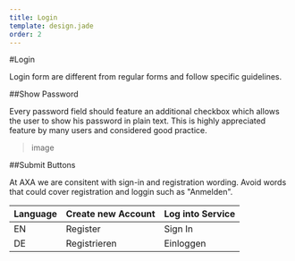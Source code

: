 ```yaml
---
title: Login
template: design.jade
order: 2
---
```


#Login

Login form are different from regular forms and follow specific guidelines.

##Show Password

Every password field should feature an additional checkbox which allows the user to show his password in plain text. This is highly appreciated feature by many users and considered good practice.

>image

##Submit Buttons

At AXA we are consitent with sign-in and registration wording. Avoid words that could cover registration and loggin such as "Anmelden".

|Language |Create new Account | Log into Service |
|---|-----|-----|
|EN |Register |Sign In |
|DE | Registrieren  | Einloggen |
<!-- Copyright AXA Versicherungen AG 2015 -->
